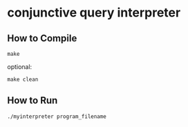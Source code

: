 # conjunctive query interpreter

## How to Compile
```
make
```
optional:

```
make clean
```

## How to Run
```
./myinterpreter program_filename
```
